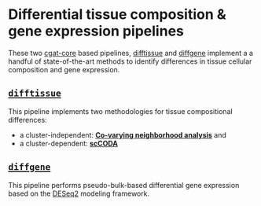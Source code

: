 # Differential tissue composition & gene expression pipelines

These two [cgat-core](https://cgat-core.readthedocs.io/) based pipelines, [difftissue](difftissue/) and [diffgene](diffgene/) implement a a handful of state-of-the-art methods to identify differences in tissue cellular composition and gene expression.

## [`difftissue`](difftissue/)
This pipeline implements two methodologies for tissue compositional differences:

* a cluster-independent: **[Co-varying neighborhood analysis](https://www.nature.com/articles/s41587-021-01066-4)** and 
* a cluster-dependent: **[scCODA](https://www.nature.com/articles/s41467-021-27150-6)**

## [`diffgene`](diffgene/)
This pipeline performs pseudo-bulk-based differential gene expression based on the [DESeq2](https://genomebiology.biomedcentral.com/articles/10.1186/s13059-014-0550-8) modeling framework.
